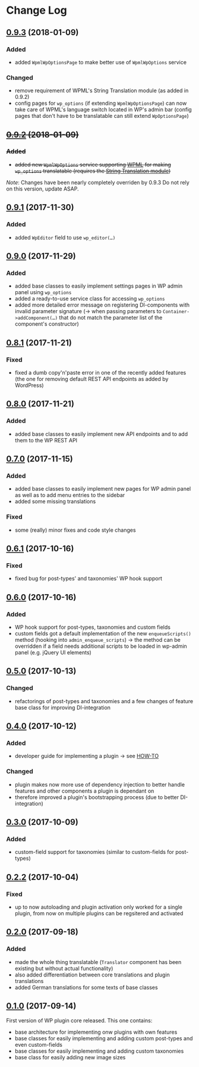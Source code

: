 # Change Log

## [0.9.3](https://github.com/Vierbeuter/wp-plugin-core/tree/0.9.3) (2018-01-09)
### Added
 * added `WpmlWpOptionsPage` to make better use of `WpmlWpOptions` service

### Changed
 * remove requirement of WPML's String Translation module (as added in 0.9.2)
 * config pages for `wp_options` (if extending `WpmlWpOptionsPage`) can now take care of WPML's language switch located in WP's admin bar (config pages that don't have to be translatable can still extend `WpOptionsPage`)

## ~~[0.9.2](https://github.com/Vierbeuter/wp-plugin-core/tree/0.9.2) (2018-01-09)~~
### ~~Added~~
 * ~~added new `WpmlWpOptions` service supporting [WPML](https://wpml.org/) for making `wp_options` translatable (requires the [String Translation module](https://wpml.org/documentation/getting-started-guide/string-translation/))~~

*Note*: Changes have been nearly completely overriden by 0.9.3 Do not rely on this version, update ASAP.

## [0.9.1](https://github.com/Vierbeuter/wp-plugin-core/tree/0.9.1) (2017-11-30)
### Added
 * added `WpEditor` field to use `wp_editor(…)`

## [0.9.0](https://github.com/Vierbeuter/wp-plugin-core/tree/0.9.0) (2017-11-29)
### Added
 * added base classes to easily implement settings pages in WP admin panel using `wp_options`
 * added a ready-to-use service class for accessing `wp_options`
 * added more detailed error message on registering DI-components with invalid parameter signature (&rarr; when passing parameters to `Container->addComponent(…)` that do not match the parameter list of the component's constructor)

## [0.8.1](https://github.com/Vierbeuter/wp-plugin-core/tree/0.8.1) (2017-11-21)
### Fixed
 * fixed a dumb copy'n'paste error in one of the recently added features (the one for removing default REST API endpoints as added by WordPress)

## [0.8.0](https://github.com/Vierbeuter/wp-plugin-core/tree/0.8.0) (2017-11-21)
### Added
 * added base classes to easily implement new API endpoints and to add them to the WP REST API

## [0.7.0](https://github.com/Vierbeuter/wp-plugin-core/tree/0.7.0) (2017-11-15)
### Added
 * added base classes to easily implement new pages for WP admin panel as well as to add menu entries to the sidebar
 * added some missing translations

###  Fixed
 * some (really) minor fixes and code style changes

## [0.6.1](https://github.com/Vierbeuter/wp-plugin-core/tree/0.6.1) (2017-10-16)
### Fixed
 * fixed bug for post-types' and taxonomies' WP hook support

## [0.6.0](https://github.com/Vierbeuter/wp-plugin-core/tree/0.6.0) (2017-10-16)
### Added
 * WP hook support for post-types, taxonomies and custom fields
 * custom fields got a default implementation of the new `enqueueScripts()` method (hooking into `admin_enqueue_scripts`) &rarr; the method can be overridden if a field needs additional scripts to be loaded in wp-admin panel (e.g. jQuery UI elements)

## [0.5.0](https://github.com/Vierbeuter/wp-plugin-core/tree/0.5.0) (2017-10-13)
### Changed
 * refactorings of post-types and taxonomies and a few changes of feature base class for improving DI-integration

## [0.4.0](https://github.com/Vierbeuter/wp-plugin-core/tree/0.4.0) (2017-10-12)
### Added
 * developer guide for implementing a plugin &rarr; see [HOW-TO](./doc/HOW-TO.md)

### Changed
 * plugin makes now more use of dependency injection to better handle features and other components a plugin is dependant on
 * therefore improved a plugin's bootstrapping process (due to better DI-integration)

## [0.3.0](https://github.com/Vierbeuter/wp-plugin-core/tree/0.3.0) (2017-10-09)
### Added
 * custom-field support for taxonomies (similar to custom-fields for post-types) 

## [0.2.2](https://github.com/Vierbeuter/wp-plugin-core/tree/0.2.2) (2017-10-04)
### Fixed
 * up to now autoloading and plugin activation only worked for a single plugin, from now on multiple plugins can be regsitered and activated

## [0.2.0](https://github.com/Vierbeuter/wp-plugin-core/tree/0.2.0) (2017-09-18)
### Added
 * made the whole thing translatable (`Translator` component has been existing but without actual functionality)
 * also added differentiation between core translations and plugin translations
 * added German translations for some texts of base classes

## [0.1.0](https://github.com/Vierbeuter/wp-plugin-core/tree/0.1.0) (2017-09-14)
First version of WP plugin core released. This one contains:
 * base architecture for implementing onw plugins with own features
 * base classes for easily implementing and adding custom post-types and even custom-fields
 * base classes for easily implementing and adding custom taxonomies
 * base class for easily adding new image sizes
